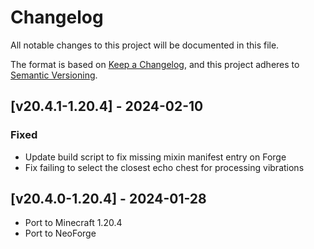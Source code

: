 # Changelog
All notable changes to this project will be documented in this file.

The format is based on [Keep a Changelog](https://keepachangelog.com/en/1.0.0/),
and this project adheres to [Semantic Versioning](https://semver.org/spec/v2.0.0.html).

## [v20.4.1-1.20.4] - 2024-02-10
### Fixed
- Update build script to fix missing mixin manifest entry on Forge
- Fix failing to select the closest echo chest for processing vibrations

## [v20.4.0-1.20.4] - 2024-01-28
- Port to Minecraft 1.20.4
- Port to NeoForge
